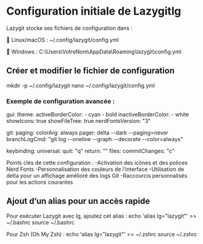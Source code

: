 # Configuration initiale de Lazygitlg #

Lazygit stocke ses fichiers de configuration dans :

 📂 Linux/macOS : ~/.config/lazygit/config.yml
 
 📂 Windows : C:\Users\VotreNom\AppData\Roaming\lazygit\config.yml

 ## Créer et modifier le fichier de configuration ##
mkdir -p ~/.config/lazygit
nano ~/.config/lazygit/config.yml


### Exemple de configuration avancée : ###

gui:
  theme:
    activeBorderColor:
      - cyan
      - bold
    inactiveBorderColor:
      - white
  showIcons: true
  showFileTree: true
  nerdFontsVersion: "3"
  
git:
  paging:
    colorArg: always
    pager: delta --dark --paging=never
  branchLogCmd: "git log --oneline --graph --decorate --color=always"

keybinding:
  universal:
    quit: "q"
    return: "<esc>"
  files:
    commitChanges: "c"

Points clés de cette configuration :
 -Activation des icônes et des polices Nerd Fonts
 -Personnalisation des couleurs de l’interface
 -Utilisation de delta pour un affichage amélioré des logs Git
 -Raccourcis personnalisés pour les actions courantes

## Ajout d’un alias pour un accès rapide ##

Pour exécuter Lazygit avec lg, ajoutez cet alias :
echo 'alias lg="lazygit"' >> ~/.bashrc
source ~/.bashrc

Pour Zsh (Oh My Zsh) :
echo 'alias lg="lazygit"' >> ~/.zshrc
source ~/.zshrc

